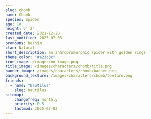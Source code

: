 ```yaml
---
slug: chomb
name: Chomb
species: Spider
age: 18
height: 5' 2"
created_date: 2021-12-20
last_modified: 2025-07-03
pronouns: he/him
clan: Natural
short_description: an anhropromorphic spider with golden rings
theme_color: "#e23c3c"
icon_image: /images/no_image.png
title_image: /images/characters/chomb/title.png
banner_image: /images/characters/chomb/banner.png
background_texture: /images/characters/chomb/texture.png
friends:
  - name: "Nautilus"
    slug: nautilus
sitemap:
    changefreq: monthly
    priority: 0.5
    lastmod: 2025-07-03
---
```

